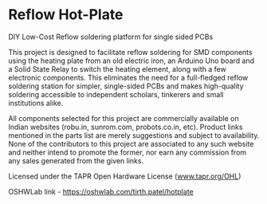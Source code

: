 # Reflow Hot-Plate

DIY Low-Cost Reflow soldering platform for single sided PCBs

This project is designed to facilitate reflow soldering for SMD components using the heating plate from an old electric iron, an Arduino Uno board and a Solid State Relay to switch the heating element, along with a few electronic components. This eliminates the need for a full-fledged reflow soldering station for simpler, single-sided PCBs and makes high-quality soldering accessible to independent scholars, tinkerers and small institutions alike.

All components selected for this project are commercially available on Indian websites (robu.in, sunrom.com, probots.co.in, etc). Product links mentioned in the parts list are merely suggestions and subject to availability. None of the contributors to this project are associated to any such website and neither intend to promote the former, nor earn any commission from any sales generated from the given links.

Licensed under the TAPR Open Hardware License (www.tapr.org/OHL)

OSHWLab link - https://oshwlab.com/tirth.patel/hotplate

